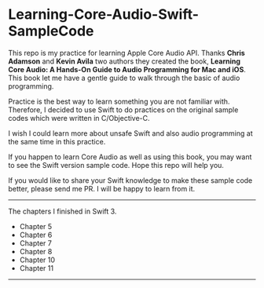 # Learning-Core-Audio-Swift-SampleCode

This repo is my practice for learning Apple Core Audio API. Thanks **Chris Adamson** and **Kevin Avila** two authors they created the book, **Learning Core Audio: A Hands-On Guide to Audio Programming for Mac and iOS**. This book let me have a gentle guide to walk through the basic of audio programming. 

Practice is the best way to learn something you are not familiar with. Therefore, I decided to use Swift to do practices on the original sample codes which were written in C/Objective-C.

I wish I could learn more about unsafe Swift and also audio programming at the same time in this practice. 

If you happen to learn Core Audio as well as using this book, you may want to see the Swift version sample code. Hope this repo will help you.

If you would like to share your Swift knowledge to make these sample code better, please send me PR. I will be happy to learn from it.  
 
---

The chapters I finished in Swift 3.

* Chapter 5
* Chapter 6
* Chapter 7
* Chapter 8
* Chapter 10
* Chapter 11

---
